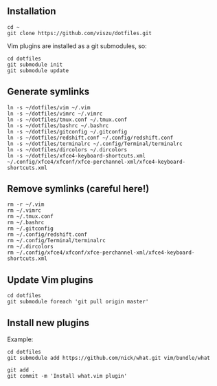 ## Installation

    cd ~
    git clone https://github.com/viszu/dotfiles.git

Vim plugins are installed as a git submodules, so:

    cd dotfiles
    git submodule init
    git submodule update

## Generate symlinks

    ln -s ~/dotfiles/vim ~/.vim
    ln -s ~/dotfiles/vimrc ~/.vimrc
    ln -s ~/dotfiles/tmux.conf ~/.tmux.conf
    ln -s ~/dotfiles/bashrc ~/.bashrc
    ln -s ~/dotfiles/gitconfig ~/.gitconfig
    ln -s ~/dotfiles/redshift.conf ~/.config/redshift.conf
    ln -s ~/dotfiles/terminalrc ~/.config/Terminal/terminalrc
    ln -s ~/dotfiles/dircolors ~/.dircolors
    ln -s ~/dotfiles/xfce4-keyboard-shortcuts.xml ~/.config/xfce4/xfconf/xfce-perchannel-xml/xfce4-keyboard-shortcuts.xml

## Remove symlinks (careful here!)

    rm -r ~/.vim
    rm ~/.vimrc
    rm ~/.tmux.conf
    rm ~/.bashrc
    rm ~/.gitconfig
    rm ~/.config/redshift.conf
    rm ~/.config/Terminal/terminalrc
    rm ~/.dircolors
    rm ~/.config/xfce4/xfconf/xfce-perchannel-xml/xfce4-keyboard-shortcuts.xml

## Update Vim plugins

    cd dotfiles
    git submodule foreach 'git pull origin master'

## Install new plugins

Example:

    cd dotfiles
    git submodule add https://github.com/nick/what.git vim/bundle/what

    git add .
    git commit -m 'Install what.vim plugin'
